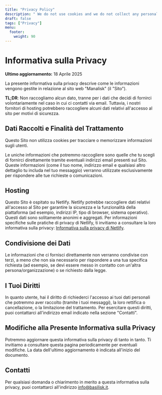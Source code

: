 ```yaml
---
title: "Privacy Policy"
description: " We do not use cookies and we do not collect any personal data."
draft: false
tags: ["Privacy"]
menu:
  footer:
    weight: 90
---
```

# Informativa sulla Privacy

**Ultimo aggiornamento:** 18 Aprile 2025

La presente informativa sulla privacy descrive come le informazioni vengono gestite in relazione al sito web "Manalisk" (il "Sito").

**TL;DR**: Non raccogliamo alcun dato, tranne per i dati che decidi di fornirci volontariamente nel caso in cui ci contatti via email. Tuttavia, i
nostri fornitori di hosting potrebbero raccogliere alcuni dati relativi all'accesso al sito per motivi di sicurezza.

## Dati Raccolti e Finalità del Trattamento

Questo Sito non utilizza cookies per tracciare o memorizzare informazioni sugli utenti.

Le uniche informazioni che potremmo raccogliere sono quelle che tu scegli di fornirci direttamente tramite eventuali indirizzi email presenti sul Sito. Queste informazioni (come il tuo nome, indirizzo email e qualsiasi altro dettaglio tu includa nel tuo messaggio) verranno utilizzate esclusivamente per rispondere alle tue richieste o comunicazioni.

## Hosting

Questo Sito è ospitato su Netlify. Netlify potrebbe raccogliere dati relativi all'accesso al Sito per garantire la sicurezza e la funzionalità della piattaforma (ad esempio, indirizzi IP, tipo di browser, sistema operativo). Questi dati sono solitamente anonimi e aggregati. Per informazioni specifiche sulle pratiche di privacy di Netlify, ti invitiamo a consultare la loro informativa sulla privacy: [Informativa sulla privacy di Netlify](https://www.netlify.com/privacy/).


## Condivisione dei Dati

Le informazioni che ci fornisci direttamente non verranno condivise con terzi, a meno che non sia necessario per rispondere a una tua specifica richiesta (ad esempio, se devi essere messo in contatto con un'altra persona/organizzazione) o se richiesto dalla legge.

## I Tuoi Diritti

In quanto utente, hai il diritto di richiederci l'accesso ai tuoi dati personali che potremmo aver raccolto (tramite i tuoi messaggi), la loro rettifica o cancellazione, o la limitazione del trattamento. Per esercitare questi diritti, puoi contattarci all'indirizzo email indicato nella sezione "Contatti".

## Modifiche alla Presente Informativa sulla Privacy

Potremmo aggiornare questa informativa sulla privacy di tanto in tanto. Ti invitiamo a consultare questa pagina periodicamente per eventuali modifiche. La data dell'ultimo aggiornamento è indicata all'inizio del documento.

## Contatti

Per qualsiasi domanda o chiarimento in merito a questa informativa sulla privacy, puoi contattarci all'indirizzo [info@basilisk.it](mailto:info@basilisk.it).